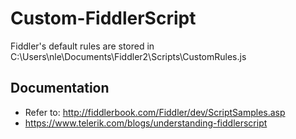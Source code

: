 # Custom-FiddlerScript

Fiddler's default rules are stored in C:\Users\nle\Documents\Fiddler2\Scripts\CustomRules.js

## Documentation
- Refer to: http://fiddlerbook.com/Fiddler/dev/ScriptSamples.asp
- https://www.telerik.com/blogs/understanding-fiddlerscript
